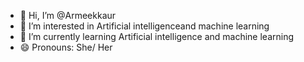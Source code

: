 - 👋 Hi, I’m @Armeekkaur
- 👀 I’m interested in Artificial intelligenceand machine learning
- 🌱 I’m currently learning Artificial intelligence and machine learning
- 😄 Pronouns: She/ Her
<!---
Armeekkaur/Armeekkaur is a ✨ special ✨ repository because its `README.md` (this file) appears on your GitHub profile.
You can click the Preview link to take a look at your changes.
--->
